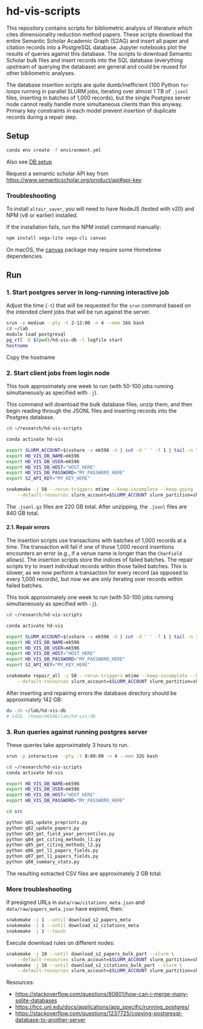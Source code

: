 # hd-vis-scripts

This repository contains scripts for bibliometric analysis of literature which cites dimensionality reduction method papers.
These scripts download the entire Semantic Scholar Academic Graph (S2AG) and insert all paper and citation records into a PostgreSQL database.
Jupyter notebooks plot the results of queries against this database.
The scripts to download Semantic Scholar bulk files and insert records into the SQL database (everything upstream of querying the database) are general and could be reused for other bibliometric analyses.

The database insertion scripts are quite dumb/inefficient (100 Python `for` loops running in parallel SLURM jobs, iterating over almost 1 TB of `.jsonl` files, inserting in batches of 1,000 records), but the single Postgres server node cannot really handle more simultaneous clients than this anyway.
Primary key constraints in each model prevent insertion of duplicate records during a repair step.

## Setup

```sh
conda env create -f environment.yml
```

Also see [DB setup](./db-root/README.md)

Request a semantic scholar API key from https://www.semanticscholar.org/product/api#api-key

### Troubleshooting

To install `altair_saver`, you will need to have NodeJS (tested with v20) and NPM (v8 or earlier) installed.

If the installation fails, run the NPM install command manually:

```sh
npm install vega-lite vega-cli canvas
```

On macOS, the [canvas](https://github.com/Automattic/node-canvas#installation) package may require some Homebrew dependencies.

## Run

### 1. Start postgres server in long-running interactive job

Adjust the time (`-t`) that will be requested for the `srun` command based on the intended client jobs that will be run against the server.

```sh
srun -p medium --pty -t 2-12:00 -n 4 --mem 16G bash
cd ~/lab
module load postgresql
pg_ctl -D $(pwd)/hd-vis-db -l logfile start
hostname
```

Copy the hostname

### 2. Start client jobs from login node

This took approximately one week to run (with 50-100 jobs running simultaneously as specified with `-j`).

This command will download the bulk database files, unzip them, and then begin reading through the JSONL files and inserting records into the Postgres database. 

```sh
cd ~/research/hd-vis-scripts

conda activate hd-vis

export SLURM_ACCOUNT=$(sshare -u mk596 -U | cut -d ' ' -f 1 | tail -n 1)
export HD_VIS_DB_NAME=mk596
export HD_VIS_DB_USER=mk596
export HD_VIS_DB_HOST="HOST_HERE"
export HD_VIS_DB_PASSWORD="MY_PASSWORD_HERE"
export S2_API_KEY="MY_KEY_HERE"

snakemake -j 50 --rerun-triggers mtime --keep-incomplete --keep-going --latency-wait 30 --slurm \
    --default-resources slurm_account=$SLURM_ACCOUNT slurm_partition=short runtime=30
```

The `.jsonl.gz` files are 220 GB total. After unzipping, the `.jsonl` files are 840 GB total.



#### 2.1. Repair errors

The insertion scripts use transactions with batches of 1,000 records at a time.
The transaction will fail if one of those 1,000 record insertions encounters an error (e.g., if a venue name is longer than the `CharField` allows).
The insertion scripts store the indices of failed batches.
The repair scripts try to insert individual records within those failed batches.
This is slower, as we now perform a transaction for every record (as opposed to every 1,000 records), but now we are only iterating over records within failed batches.


This took approximately one week to run (with 50-100 jobs running simultaneously as specified with `-j`).

```sh
cd ~/research/hd-vis-scripts

conda activate hd-vis

export SLURM_ACCOUNT=$(sshare -u mk596 -U | cut -d ' ' -f 1 | tail -n 1)
export HD_VIS_DB_NAME=mk596
export HD_VIS_DB_USER=mk596
export HD_VIS_DB_HOST="HOST_HERE"
export HD_VIS_DB_PASSWORD="MY_PASSWORD_HERE"
export S2_API_KEY="MY_KEY_HERE"

snakemake repair_all -j 50 --rerun-triggers mtime --keep-incomplete --keep-going --latency-wait 30 --slurm \
    --default-resources slurm_account=$SLURM_ACCOUNT slurm_partition=short runtime=180
```

After inserting and repairing errors the database directory should be approximately 142 GB:

```sh
du -sh ~/lab/hd-vis-db
# 142G	/home/mk596/lab/hd-vis-db
```

### 3. Run queries against running postgres server

These queries take approximately 3 hours to run.

```sh
srun -p interactive --pty -t 8:00:00 -n 4 --mem 32G bash

cd ~/research/hd-vis-scripts
conda activate hd-vis

export HD_VIS_DB_NAME=mk596
export HD_VIS_DB_USER=mk596
export HD_VIS_DB_HOST="HOST_HERE"
export HD_VIS_DB_PASSWORD="MY_PASSWORD_HERE"

cd src

python q01_update_preprints.py
python q02_update_papers.py
python q03_get_field_year_percentiles.py
python q04_get_citing_methods_l1.py
python q05_get_citing_methods_l2.py
python q06_get_l1_papers_fields.py
python q07_get_l1_papers_fields.py
python q08_summary_stats.py
```

The resulting extracted CSV files are approximately 2 GB total.

### More troubleshooting

If presigned URLs in `data/raw/citations_meta.json` and `data/raw/papers_meta.json` have expired, then:

```sh
snakemake -j 1 --until download_s2_papers_meta
snakemake -j 1 --until download_s2_citations_meta
snakemake -j 1 --touch
```

Execute download rules on different nodes:

```sh
snakemake -j 10 --until download_s2_papers_bulk_part --slurm \
    --default-resources slurm_account=$SLURM_ACCOUNT slurm_partition=short runtime=30
snakemake -j 10 --until download_s2_citations_bulk_part --slurm \
    --default-resources slurm_account=$SLURM_ACCOUNT slurm_partition=short runtime=30
```


Resources:
- https://stackoverflow.com/questions/80801/how-can-i-merge-many-sqlite-databases
- https://hcc.unl.edu/docs/applications/app_specific/running_postgres/
- https://stackoverflow.com/questions/1237725/copying-postgresql-database-to-another-server
